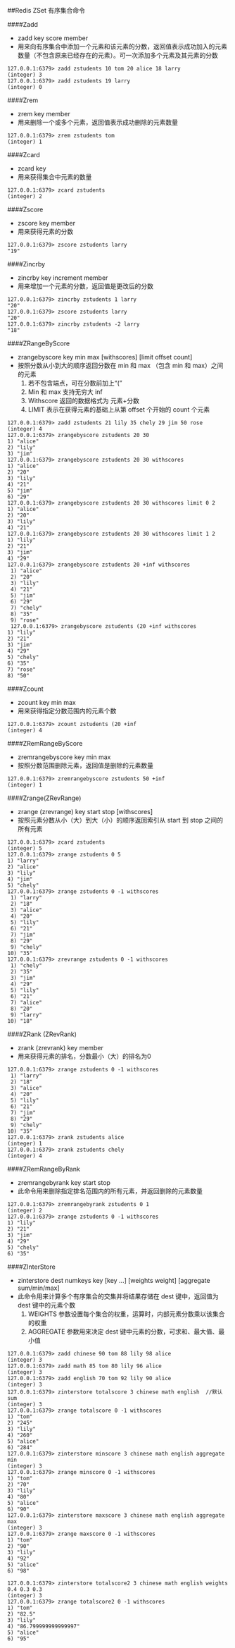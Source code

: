 ##Redis ZSet 有序集合命令

####Zadd
- zadd key score member
- 用来向有序集合中添加一个元素和该元素的分数，返回值表示成功加入的元素数量（不包含原来已经存在的元素）。可一次添加多个元素及其元素的分数
```
127.0.0.1:6379> zadd zstudents 10 tom 20 alice 18 larry
(integer) 3
127.0.0.1:6379> zadd zstudents 19 larry
(integer) 0
```

####Zrem
- zrem key member 
- 用来删除一个或多个元素，返回值表示成功删除的元素数量
```
127.0.0.1:6379> zrem zstudents tom
(integer) 1
```

####Zcard
- zcard key
- 用来获得集合中元素的数量
```
127.0.0.1:6379> zcard zstudents
(integer) 2
```

####Zscore
- zscore key member
- 用来获得元素的分数
```
127.0.0.1:6379> zscore zstudents larry
"19"
```

####Zincrby
- zincrby key increment member
- 用来增加一个元素的分数，返回值是更改后的分数
```
127.0.0.1:6379> zincrby zstudents 1 larry
"20"
127.0.0.1:6379> zscore zstudents larry
"20"
127.0.0.1:6379> zincrby zstudents -2 larry
"18"
```

####ZRangeByScore
- zrangebyscore key min max [withscores] [limit offset count]
- 按照分数从小到大的顺序返回分数在 min 和 max （包含 min 和 max）之间的元素
  1. 若不包含端点，可在分数前加上“(”
  2. Min 和 max 支持无穷大 inf
  3. Withscore 返回的数据格式为 元素+分数
  4. LIMIT 表示在获得元素的基础上从第 offset 个开始的 count 个元素
```
127.0.0.1:6379> zadd zstudents 21 lily 35 chely 29 jim 50 rose
(integer) 4
127.0.0.1:6379> zrangebyscore zstudents 20 30
1) "alice"
2) "lily"
3) "jim"
127.0.0.1:6379> zrangebyscore zstudents 20 30 withscores
1) "alice"
2) "20"
3) "lily"
4) "21"
5) "jim"
6) "29"
127.0.0.1:6379> zrangebyscore zstudents 20 30 withscores limit 0 2
1) "alice"
2) "20"
3) "lily"
4) "21"
127.0.0.1:6379> zrangebyscore zstudents 20 30 withscores limit 1 2
1) "lily"
2) "21"
3) "jim"
4) "29"
127.0.0.1:6379> zrangebyscore zstudents 20 +inf withscores
 1) "alice"
 2) "20"
 3) "lily"
 4) "21"
 5) "jim"
 6) "29"
 7) "chely"
 8) "35"
 9) "rose"
 127.0.0.1:6379> zrangebyscore zstudents (20 +inf withscores
1) "lily"
2) "21"
3) "jim"
4) "29"
5) "chely"
6) "35"
7) "rose"
8) "50"
```

####Zcount
- zcount key min max
- 用来获得指定分数范围内的元素个数
```
127.0.0.1:6379> zcount zstudents (20 +inf 
(integer) 4
```

####ZRemRangeByScore
- zremrangebyscore key min max
- 按照分数范围删除元素，返回值是删除的元素数量
```
127.0.0.1:6379> zremrangebyscore zstudents 50 +inf
(integer) 1
```

####Zrange(ZRevRange)
- zrange (zrevrange) key start stop [withscores]
- 按照元素分数从小（大）到大（小）的顺序返回索引从 start 到 stop 之间的所有元素
```
127.0.0.1:6379> zcard zstudents 
(integer) 5
127.0.0.1:6379> zrange zstudents 0 5
1) "larry"
2) "alice"
3) "lily"
4) "jim"
5) "chely"
127.0.0.1:6379> zrange zstudents 0 -1 withscores
 1) "larry"
 2) "18"
 3) "alice"
 4) "20"
 5) "lily"
 6) "21"
 7) "jim"
 8) "29"
 9) "chely"
10) "35"
127.0.0.1:6379> zrevrange zstudents 0 -1 withscores
 1) "chely"
 2) "35"
 3) "jim"
 4) "29"
 5) "lily"
 6) "21"
 7) "alice"
 8) "20"
 9) "larry"
10) "18"
```

####ZRank (ZRevRank)
- zrank (zrevrank) key member
- 用来获得元素的排名，分数最小（大）的排名为0
```
127.0.0.1:6379> zrange zstudents 0 -1 withscores
 1) "larry"
 2) "18"
 3) "alice"
 4) "20"
 5) "lily"
 6) "21"
 7) "jim"
 8) "29"
 9) "chely"
10) "35"
127.0.0.1:6379> zrank zstudents alice
(integer) 1
127.0.0.1:6379> zrank zstudents chely
(integer) 4
```

####ZRemRangeByRank
- zremrangebyrank key start stop
- 此命令用来删除指定排名范围内的所有元素，并返回删除的元素数量
```
127.0.0.1:6379> zremrangebyrank zstudents 0 1
(integer) 2
127.0.0.1:6379> zrange zstudents 0 -1 withscores
1) "lily"
2) "21"
3) "jim"
4) "29"
5) "chely"
6) "35"
```

####ZInterStore
- zinterstore dest numkeys key [key ...] [weights weight] [aggregate sum/min/max]
- 此命令用来计算多个有序集合的交集并将结果存储在 dest 键中，返回值为 dest 键中的元素个数
    1. WEIGHTS 参数设置每个集合的权重，运算时，内部元素分数乘以该集合的权重
    2. AGGREGATE 参数用来决定 dest 键中元素的分数，可求和、最大值、最小值
```
127.0.0.1:6379> zadd chinese 90 tom 88 lily 98 alice
(integer) 3
127.0.0.1:6379> zadd math 85 tom 80 lily 96 alice
(integer) 3
127.0.0.1:6379> zadd english 70 tom 92 lily 90 alice
(integer) 3
127.0.0.1:6379> zinterstore totalscore 3 chinese math english  //默认sum
(integer) 3
127.0.0.1:6379> zrange totalscore 0 -1 withscores
1) "tom"
2) "245"
3) "lily"
4) "260"
5) "alice"
6) "284"
127.0.0.1:6379> zinterstore minscore 3 chinese math english aggregate min
(integer) 3
127.0.0.1:6379> zrange minscore 0 -1 withscores
1) "tom"
2) "70"
3) "lily"
4) "80"
5) "alice"
6) "90"
127.0.0.1:6379> zinterstore maxscore 3 chinese math english aggregate max
(integer) 3
127.0.0.1:6379> zrange maxscore 0 -1 withscores
1) "tom"
2) "90"
3) "lily"
4) "92"
5) "alice"
6) "98"

127.0.0.1:6379> zinterstore totalscore2 3 chinese math english weights 0.4 0.3 0.3
(integer) 3
127.0.0.1:6379> zrange totalscore2 0 -1 withscores
1) "tom"
2) "82.5"
3) "lily"
4) "86.799999999999997"
5) "alice"
6) "95"
```
